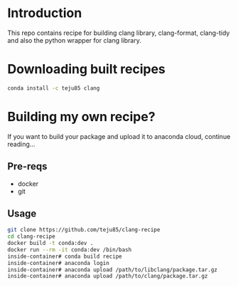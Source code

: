 # Introduction
This repo contains recipe for building clang library, clang-format, clang-tidy
and also the python wrapper for clang library.

# Downloading built recipes
```bash
conda install -c teju85 clang
```

# Building my own recipe?
If you want to build your package and upload it to anaconda cloud, continue
reading...

## Pre-reqs
* docker
* git

## Usage
```bash
git clone https://github.com/teju85/clang-recipe
cd clang-recipe
docker build -t conda:dev .
docker run --rm -it conda:dev /bin/bash
inside-container# conda build recipe
inside-container# anaconda login
inside-container# anaconda upload /path/to/libclang/package.tar.gz
inside-container# anaconda upload /path/to/clang/package.tar.gz
```
